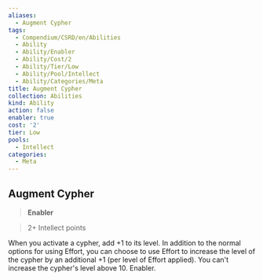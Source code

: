```yaml
---
aliases:
  - Augment Cypher
tags:
  - Compendium/CSRD/en/Abilities
  - Ability
  - Ability/Enabler
  - Ability/Cost/2
  - Ability/Tier/Low
  - Ability/Pool/Intellect
  - Ability/Categories/Meta
title: Augment Cypher
collection: Abilities
kind: Ability
action: false
enabler: true
cost: '2'
tier: Low
pools:
  - Intellect
categories:
  - Meta
---
```

## Augment Cypher    
>**Enabler**    
>2+ Intellect points  
    
When you activate a cypher, add +1 to its level. In addition to the normal options for using Effort, you can choose to use Effort to increase the level of the cypher by an additional +1 (per level of Effort applied). You can't increase the cypher's level above 10. Enabler.